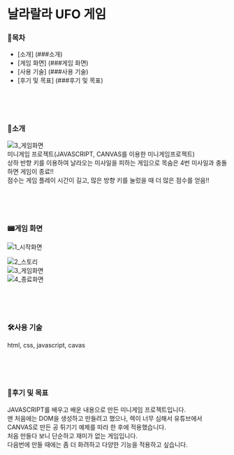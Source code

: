 # 날라랄라 UFO 게임


### 📑목차<br>
- [소개] (###소개)
- [게임 화면] (###게임 화면)
- [사용 기술] (###사용 기술)
- [후기 및 목표] (###후기 및 목표)

<br>
<br>
<br>


### 📣소개<br>
![3_게임화면](https://user-images.githubusercontent.com/41726750/109094601-9cb98580-775d-11eb-9a49-3c859c689078.gif)<br>
미니게임 프로젝트(JAVASCRIPT, CANVAS를 이용한 미니게임프로젝트)<br>
상하 반향 키를 이용하여 날라오는 미사일을 피하는 게임으로 목숨은 4번 미사일과 충돌하면 게임이 종료!!<br>
점수는 게임 플레이 시간이 길고, 많은 방향 키를 눌렀을 때 더 많은 점수를 얻음!!<br>


<br>
<br>
<br>

### 📟게임 화면<br>
![1_시작화면](https://user-images.githubusercontent.com/41726750/108456745-54f5b280-72b4-11eb-848e-5b66c674170e.png)<br>

![2_스토리](https://user-images.githubusercontent.com/41726750/108456750-58893980-72b4-11eb-8209-fc54a2928a53.png)<br>
![3_게임화면](https://user-images.githubusercontent.com/41726750/108456764-6343ce80-72b4-11eb-9f81-5fe8004d468b.png)<br>
![4_종료화면](https://user-images.githubusercontent.com/41726750/108456765-6474fb80-72b4-11eb-876f-8c7680686992.png)

<br>
<br>
<br>



### 🛠사용 기술<br>
html, css, javascript, cavas

<br>
<br>
<br>


### 🚩후기 및 목표<br>
JAVASCRIPT를 배우고 배운 내용으로 만든 미니게임 프로젝트입니다.<br>
맨 처음에는 DOM을 생성하고 만들려고 했으나, 렉이 너무 심해서 유튜브에서 CANVAS로 만든 공 튀기기 예제를 따라 한 후에 적용했습니다.<br>
처음 만들다 보니 단순하고 재미가 없는 게임입니다.<br>
다음번에 만들 때에는 좀 더 화려하고 다양한 기능을 적용하고 싶습니다.<br>


